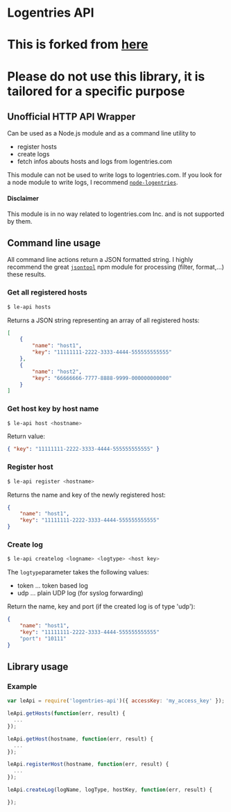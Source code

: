 # Logentries API

# This is forked from [here](https://bitbucket.org/contentpool/logentries-api)

# Please do not use this library, it is tailored for a specific purpose

## Unofficial HTTP API Wrapper

Can be used as a Node.js module and as a command line utility to
- register hosts
- create logs
- fetch infos abouts hosts and logs from logentries.com

This module can not be used to write logs to logentries.com. If you look for a node module to write logs, I recommend [`node-logentries`](https://www.npmjs.org/package/node-logentries).

#### Disclaimer
This module is in no way related to logentries.com Inc. and is not supported by them.

## Command line usage

All command line actions return a JSON formatted string. I highly recommend the great [`jsontool`](http://npmjs.org/package/jsontool) npm module for processing (filter, format,...) these results.

### Get all registered hosts

```bash
$ le-api hosts
```

Returns a JSON string representing an array of all registered hosts:

```json
[
    {
        "name": "host1",
        "key": "11111111-2222-3333-4444-555555555555"
    },
    {
        "name": "host2",
        "key": "66666666-7777-8888-9999-000000000000"
    }
]
```

### Get host key by host name

```bash
$ le-api host <hostname>
```

Return value:
```json
{ "key": "11111111-2222-3333-4444-555555555555" }
```

### Register host

```bash
$ le-api register <hostname>
```

Returns the name and key of the newly registered host:
```json
{
    "name": "host1",
    "key": "11111111-2222-3333-4444-555555555555"
}
```

### Create log

```bash
$ le-api createlog <logname> <logtype> <host key>
```

The `logtype`parameter takes the following values:
- token ... token based log
- udp ... plain UDP log (for syslog forwarding)

Return the name, key and port (if the created log is of type 'udp'):
```json
{
    "name": "host1",
    "key": "11111111-2222-3333-4444-555555555555"
    "port": "10111"
}
```

## Library usage

### Example

```javascript
var leApi = require('logentries-api')({ accessKey: 'my_access_key' });

leApi.getHosts(function(err, result) {
  ...
});

leApi.getHost(hostname, function(err, result) {
  ...
});

leApi.registerHost(hostname, function(err, result) {
  ...
});

leApi.createLog(logName, logType, hostKey, function(err, result) {

});

```
